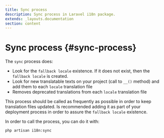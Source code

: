 ```yaml
---
title: Sync process
description: Sync process in Laravel i18n package.
extends: _layouts.documentation
section: content
---
```


# Sync process {#sync-process}
The `sync` process does:

* Look for the `fallback locale` existence. If it does not exist, then the `fallback locale` is created.
* Look for new translatable texts on your project (call to `__()` method) and add them to each `locale` translation file
* Removes deprecated translations from each `locale` translation file

This process should be called as frequently as possible in order to keep translation files updated. 
Is recommended adding it as part of your deployment process in order to assure the `fallback locale` existence.

In order to call the process, you can do it with:
```
php artisan i18n:sync
```

